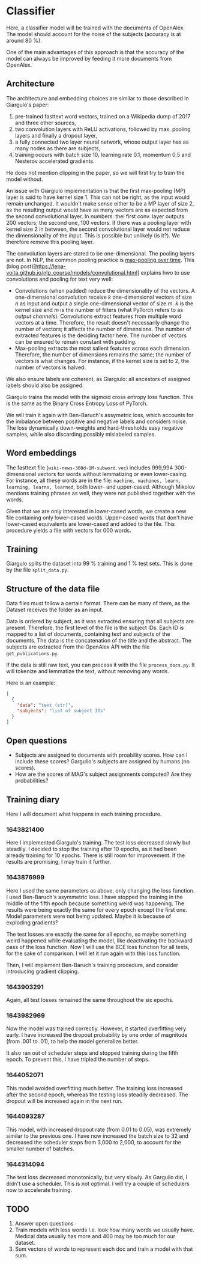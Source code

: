 # Classifier

Here, a classifier model will be trained with the documents of OpenAlex. The model should account for the noise of the subjects (accuracy is at around 80 %).

One of the main advantages of this approach is that the accuracy of the model can always be improved by feeding it more documents from OpenAlex.


## Architecture

The architecture and embedding choices are similar to those described in Giargulo's paper:

1. pre-trained fasttext word vectors, trained on a Wikipedia dump of 2017 and three other sources,
2. two convolution layers with ReLU activations, followed by max. pooling layers and finally a dropout layer,
3. a fully connected two layer neural network, whose output layer has as many nodes as there are subjects,
4. training occurs with batch size 10, learning rate 0.1, momentum 0.5 and Nesterov accelerated gradients.

He does not mention clipping in the paper, so we will first try to train the model without.

An issue with Giargiulo implementation is that the first max-pooling (MP) layer is said to have kernel size 1. This can not be right, as the input would remain unchanged. It wouldn't make sense either to be a MP layer of size 2, as the resulting output would have as many vectors are as expected from the second convolutional layer. In numbers: thei first conv. layer outputs 200 vectors; the second one, 100 vectors. If there was a pooling layer with kernel size 2 in between, the second convolutional layer would not reduce the dimensionality of the input. This is possible but unlikely (is it?). We therefore remove this pooling layer.

The convolution layers are stated to be one-dimensional. The pooling layers are not. In NLP, the common pooling practice is [max-pooling over time](https://cezannec.github.io/CNN_Text_Classification/). This (blog post)[https://lena-voita.github.io/nlp_course/models/convolutional.html] explains hwo to use convolutions and pooling for text very well:

* Convolutions (when padded) reduce the dimensionality of the vectors. A one-dimensional convolution receive _k_ one-dimensional vectors of size _n_ as input and output a single one-dimensional vector of size _m_. _k_ is the kernel size and _m_ is the number of filters (what PyTorch refers to as _output channels_). Convolutions extract features from multiple word vectors at a time. Therefore, the result doesn't necessarily change the number of vectors; it affects the number of dimensions. The number of extracted features is the deciding factor here. The number of vectors can be ensured to remain constant with padding.
* Max-pooling extracts the most salient features across each dimension. Therefore, the number of dimensions remains the same; the number of vectors is what changes. For instance, if the kernel size is set to 2, the number of vectors is halved.

We also ensure labels are coherent, as Giargiulo: all ancestors of assigned labels should also be assigned.

Giargulo trains the model with the sigmoid cross entropy loss function. This is the same as the Binary Cross Entropy Loss of PyTorch.

We will train it again with Ben-Baruch's assymetric loss, which accounts for the imbalance between positive and negative labels and considers noise. The loss dynamically down-weights and hard-thresholds easy negative samples, while also discarding possibly mislabeled samples.

## Word embeddings

The fasttext file (`wiki-news-300d-1M-subword.vec`) includes 999,994 300-dimensional vectors for words without lemmatizing or even lower-casing. For instance, all these words are in the file: `machine, machines, learn, learning, learns, learned`, both lower- and upper-cased. Although Mikolov mentions training phrases as well, they were not published together with the words.

Given that we are only interested in lower-cased words, we create a new file containing only lower-cased words. Upper-cased words that don't have lower-cased equivalents are lower-cased and added to the file. This procedure yields a file with vectors for 000 words.

## Training

Giargulo splits the dataset into 99 % training and 1 % test sets. This is done by the file `split_data.py`.

## Structure of the data file

Data files must follow a certain format. There can be many of them, as the Dataset receives the folder as an input.

Data is ordered by subject, as it was extracted ensuring that all subjects are present. Therefore, the first level of the file is the subject IDs. Each ID is mapped to a list of documents, containing text and subjects of the documents. The data is the concatenation of the title and the abstract. The subjects are extracted from the OpenAlex API with the file `get_publications.py`.

If the data is still raw text, you can process it with the file `process_docs.py`. It will tokenize and lemmatize the text, without removing any words.

Here is an example:

```json
[
  {
    "data": "text (str)",
    "subjects": "list of subject IDs"
  }
]
```


## Open questions

* Subjects are assigned to documents with proability scores. How can I include these scores? Gargulio's subjects are assigned by humans (no scores).
* How are the scores of MAG's subject assignments computed? Are they probabilities?

## Training diary

Here I will document what happens in each training procedure.

### 1643821400

Here I implemented Giargulo's training. The test loss decreased slowly but steadily. I decided to stop the training after 10 epochs, as it had been already training for 10 epochs. There is still room for improvement. If the results are promising, I may train it further.

### 1643876999

Here I used the same parameters as above, only changing the loss function. I used Ben-Baruch's asymmetric loss. I have stopped the training in the middle of the fifth epoch because something weird was happening. The results were being exactly the same for every epoch except the first one. Model parameters were not being updated. Maybe it is because of exploding gradients?

The test losses are exactly the same for all epochs, so maybe something weird happened while evaluating the model, like deactivating the backward pass of the loss function. Now I will use the BCE loss function for all tests, for the sake of comparison. I will let it run again with this loss function.

Then, I will implement Ben-Baruch's training procedure, and consider introducing gradient clipping.

### 1643903291

Again, all test losses remained the same throughout the six epochs.

### 1643982969

Now the model was trained correctly. However, it started overfitting very early. I have increased the dropout probability by one order of magnitude (from .001 to .01), to help the model generalize better.

It also ran out of scheduler steps and stopped training during the fifth epoch. To prevent this, I have tripled the number of steps.

### 1644052071

This model avoided overfitting much better. The training loss increased after the second epoch, whereas the testing loss steadily decreased. The dropout will be increased again in the next run.

### 1644093287

This model, with increased dropout rate (from 0.01 to 0.05), was extremely similar to the previous one. I have now increased the batch size to 32 and decreased the scheduler steps from 3,000 to 2,000, to account for the smaller number of batches.
### 1644314094

The test loss decreased monotonically, but very slowly. As Garguilo did, I didn't use a scheduler. This is not optimal. I will try a couple of schedulers now to accelerate training. 

## TODO

1. Answer open questions
2. Train models with less words I.e. look how many words we usually have. Medical data usually has more and 400 may be too much for our dataset.
3. Sum vectors of words to represent each doc and train a model with that sum.
